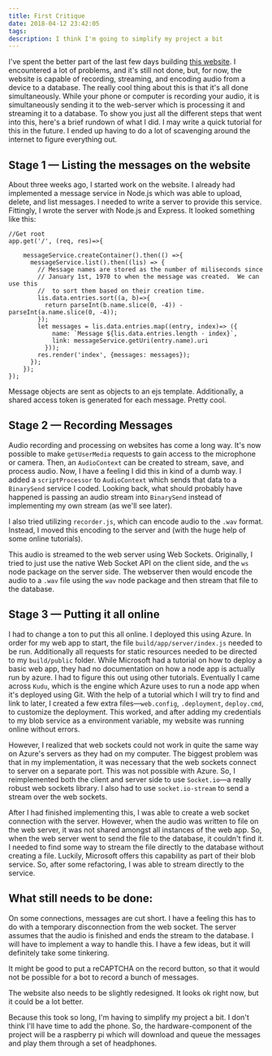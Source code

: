 ```yaml
---
title: First Critique
date: 2018-04-12 23:42:05
tags:
description: I think I'm going to simplify my project a bit
---
```


I've spent the better part of the last few days building [this website](https://heartfelt-installation.azurewebsites.net).  I encountered a lot of problems, and it's still not done, but, for now, the website is capable of recording, streaming, and encoding audio from a device to a database.  The really cool thing about this is that it's all done simultaneously.  While your phone or computer is recording your audio, it is simultaneously sending it to the web-server which is processing it and streaming it to a database.  To show you just all the different steps that went into this, here's a brief rundown of what I did.  I may write a quick tutorial for this in the future.  I ended up having to do a lot of scavenging around the internet to figure everything out.

## Stage 1 — Listing the messages on the website
About three weeks ago, I started work on the website.  I already had implemented a message service in Node.js which was able to upload, delete, and list messages.  I needed to write a server to provide this service.  Fittingly, I wrote the server with Node.js and Express.
It looked something like this:

```
//Get root
app.get('/', (req, res)=>{

    messageService.createContainer().then(() =>{
      messageService.list().then((lis) => {
        // Message names are stored as the number of miliseconds since
        // January 1st, 1970 to when the message was created.  We can use this
        //  to sort them based on their creation time.
        lis.data.entries.sort((a, b)=>{
          return parseInt(b.name.slice(0, -4)) - parseInt(a.name.slice(0, -4));
        });
        let messages = lis.data.entries.map((entry, index)=> ({
            name: `Message ${lis.data.entries.length - index}`,
            link: messageService.getUri(entry.name).uri
          }));
        res.render('index', {messages: messages});
      });
    });
});
```
Message objects are sent as objects to an ejs template.  Additionally, a shared access token is generated for each message.  Pretty cool.

## Stage 2 — Recording Messages
Audio recording and processing on websites has come a long way.  It's now possible to make `getUserMedia` requests to gain access to the microphone or camera.  Then, an `AudioContext` can be created to stream, save, and process audio.  Now, I have a feeling I did this in kind of a dumb way.  I added a `scriptProcessor` to `AudioContext` which sends that data to a `BinarySend` service I coded.  Looking back, what should probably have happened is passing an audio stream into `BinarySend` instead of implementing my own stream (as we'll see later).

I also tried utilizing `recorder.js`, which can  encode audio to the `.wav` format.  Instead, I moved this encoding to the server and (with the huge help of some online tutorials).

This audio is streamed to the web server using Web Sockets.  Originally, I tried to just use the native Web Socket API on the client side, and the `ws` node package on the server side.  The webserver then would encode the audio to a `.wav` file using the `wav` node package and then stream that file to the database.

## Stage 3 — Putting it all online
I had to change a ton to put this all online.  I deployed this using Azure.  In order for my web app to start, the file `build/app/server/index.js` needed to be run.  Additionally all requests for static resources needed to be directed to my `build/public` folder.  While Microsoft had a tutorial on how to deploy a basic web app, they had no documentation on how a node app is actually run by azure.  I had to figure this out using other tutorials.  Eventually I came across `Kudu`, which is the engine which Azure uses to run a node app when it's deployed using Git.  With the help of a tutorial which I will try to find and link to later, I created a few extra files—`web.config`, `.deployment`, `deploy.cmd`, to customize the deployment.  This worked, and after adding my credentials to my blob service as a environment variable, my website was running online without errors.

However, I realized that web sockets could not work in quite the same way on Azure's servers as they had on my computer.  The biggest problem was that in my implementation, it was necessary that the web sockets connect to server on a separate port.  This was not possible with Azure.  So, I reimplemented both the client and server side to use `Socket.io`—a really robust web sockets library. I also had to use `socket.io-stream` to send a stream over the web sockets.  

After I had finished implementing this, I was able to create a web socket connection with the server.  However, when the audio was written to file on the web server, it was not shared amongst all instances of the web app.  So, when the web server went to send the file to the database, it couldn't find it.  I needed to find some way to stream the file directly to the database without creating a file.  Luckily, Microsoft offers this capability as part of their blob service.  So, after some refactoring, I was able to stream directly to the service.

## What still needs to be done:
On some connections, messages are cut short.  I have a feeling this has to do with a temporary disconnection from the web socket.  The server assumes that the audio is finished and ends the stream to the database.  I will have to implement a way to handle this.  I have a few ideas, but it will definitely take some tinkering.

It might be good to put a reCAPTCHA on the record button, so that it would not be possible for a bot to record a bunch of messages.

The website also needs to be slightly redesigned.  It looks ok right now, but it could be a lot better.

Because this took so long, I'm having to simplify my project a bit.  I don't think I'll have time to add the phone.  So, the hardware-component of the project will be a raspberry pi which will download and queue the messages and play them through a set of headphones.
